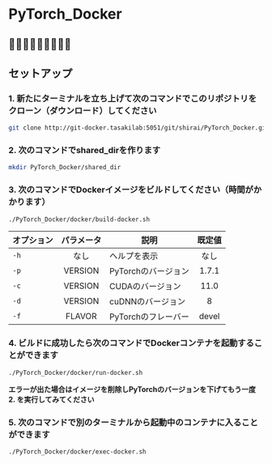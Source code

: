 # PyTorch_Docker

## 🚂🚃🚄🚅🚈🚝🚞🚋🚟

## セットアップ

### 1. 新たにターミナルを立ち上げて次のコマンドでこのリポジトリをクローン（ダウンロード）してください
```sh
git clone http://git-docker.tasakilab:5051/git/shirai/PyTorch_Docker.git
```
### 2. 次のコマンドでshared_dirを作ります
```sh
mkdir PyTorch_Docker/shared_dir
```
### 3. 次のコマンドでDockerイメージをビルドしてください（時間がかかります）
```sh
./PyTorch_Docker/docker/build-docker.sh
```

|オプション |パラメータ |説明                      |既定値   |
|-----------|:---------:|--------------------------|:-------:|
|`-h`       |なし       |ヘルプを表示              |なし     |
|`-p`       |VERSION    |PyTorchのバージョン       |1.7.1    |
|`-c`       |VERSION    |CUDAのバージョン          |11.0     |
|`-d`       |VERSION    |cuDNNのバージョン         |8        |
|`-f`       |FLAVOR     |PyTorchのフレーバー       |devel    |

### 4. ビルドに成功したら次のコマンドでDockerコンテナを起動することができます
```sh
./PyTorch_Docker/docker/run-docker.sh
```
**エラーが出た場合はイメージを削除しPyTorchのバージョンを下げてもう一度 2. を実行してみてください**

### 5. 次のコマンドで別のターミナルから起動中のコンテナに入ることができます
```sh
./PyTorch_Docker/docker/exec-docker.sh
```
